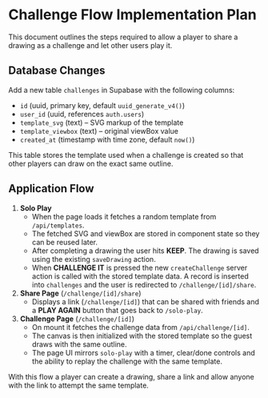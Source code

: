 # Challenge Flow Implementation Plan

This document outlines the steps required to allow a player to share a drawing as a challenge and let other users play it.

## Database Changes
Add a new table `challenges` in Supabase with the following columns:

- `id` (uuid, primary key, default `uuid_generate_v4()`)
- `user_id` (uuid, references `auth.users`)
- `template_svg` (text) – SVG markup of the template
- `template_viewbox` (text) – original viewBox value
- `created_at` (timestamp with time zone, default `now()`)

This table stores the template used when a challenge is created so that other players can draw on the exact same outline.

## Application Flow
1. **Solo Play**
   - When the page loads it fetches a random template from `/api/templates`.
   - The fetched SVG and viewBox are stored in component state so they can be reused later.
   - After completing a drawing the user hits **KEEP**. The drawing is saved using the existing `saveDrawing` action.
   - When **CHALLENGE IT** is pressed the new `createChallenge` server action is called with the stored template data. A record is inserted into `challenges` and the user is redirected to `/challenge/[id]/share`.
2. **Share Page** (`/challenge/[id]/share`)
   - Displays a link (`/challenge/[id]`) that can be shared with friends and a **PLAY AGAIN** button that goes back to `/solo-play`.
3. **Challenge Page** (`/challenge/[id]`)
   - On mount it fetches the challenge data from `/api/challenge/[id]`.
   - The canvas is then initialized with the stored template so the guest draws with the same outline.
   - The page UI mirrors `solo-play` with a timer, clear/done controls and the ability to replay the challenge with the same template.

With this flow a player can create a drawing, share a link and allow anyone with the link to attempt the same template.
